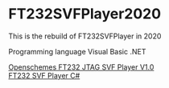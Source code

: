 # FT232SVFPlayer2020
This is the rebuild of FT232SVFPlayer in 2020

Programming language Visual Basic .NET


[Openschemes FT232 JTAG SVF Player V1.0](https://openschemes.com/2013/06/22/openschemes-ft232-jtag-svf-player-v1-0/)  
[FT232 SVF Player C#](https://github.com/Scavanger/FT232-SVF-Player)  
